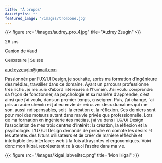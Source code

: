 ```yaml
---
title: "À propos"
description: ""
featured_image: '/images/trombone.jpg'
---
```

{{< figure src="/images/audrey_pro_4.jpg" title="Audrey Zeugin" >}}

26 ans 

Canton de Vaud

Célibataire | Suisse

audreyzeugin@gmail.com 

Passionnée par l’UX/UI Design, je souhaite, après ma formation d’ingénieure des médias, travailler dans ce domaine. Ayant un parcours professionnel très riche : je me suis d’abord intéressée à l’humain. J’ai voulu comprendre sa façon de fonctionner, sa psychologie et sa manière d’apprendre, c’est ainsi que j’ai voulu, dans un premier temps, enseigner. Puis, j’ai changé, j’ai pris un autre chemin et j’ai eu envie de retrouver deux domaines qui me sont aussi indispensables, soit : la création et la réflexion. Ces derniers sont pour moi des moteurs autant dans ma vie privée que professionnelle. Lors de ma formation en ingénierie des médias, j’ai vu dans l’UX/UI Design l’association de mes trois centres d’intérêt : la création, la réflexion et la psychologie. L’UX/UI Design demande de prendre en compte les désirs et les attentes des futurs utilisateurs et de créer de manière réfléchie et intelligible des interfaces web à la fois attrayantes et ergonomiques.
Voici donc mon Ikigai, représentant ce à quoi j’aspire dans ma vie.

{{< figure src="/images/ikigai_labveiltec.png" title="Mon Ikigai" >}}


